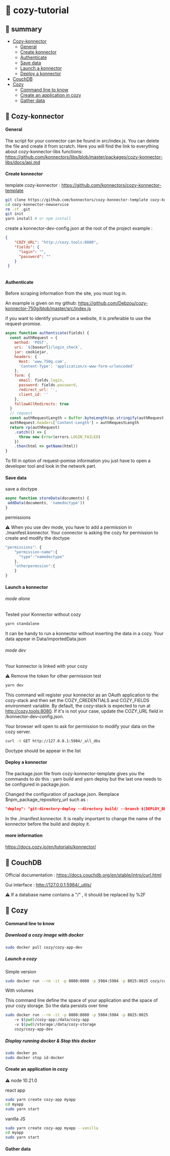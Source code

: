 # :whale: cozy-tutorial

## :pushpin: summary

- [Cozy-konnector](https://github.com/Debzou/cozy-tutorial#space_invader-Cozy-konnector)
  - [General](https://github.com/Debzou/cozy-tutorial#General)
  - [Create konnector](https://github.com/Debzou/cozy-tutorial#Create-konnector)
  - [Authenticate](https://github.com/Debzou/cozy-tutorial#Authenticate)
  - [Save data](https://github.com/Debzou/cozy-tutorial#Save-data)
  - [Launch a konnector](https://github.com/Debzou/cozy-tutorial#Launch-a-konnector)
  - [Deploy a konnector](https://github.com/Debzou/cozy-tutorial#Deploy-a-konnector)
- [CouchDB](https://github.com/Debzou/cozy-tutorial#space_invader-CouchDB)
- [Cozy](https://github.com/Debzou/cozy-tutorial#space_invader-Cozy)
  - [Command line to know](https://github.com/Debzou/cozy-tutorial#Command-line-to-know)
  - [Create an application in cozy](https://github.com/Debzou/cozy-tutorial#Create-an-application-in-cozy)
  - [Gather data](https://github.com/Debzou/cozy-tutorial#Gather-data)
 
## :space_invader: Cozy-konnector

#### General

The script for your connector can be found in src/index.js. You can delete the file and create it from scratch. Here you will find the link to everything about cozy-konnector-libs functions: https://github.com/konnectors/libs/blob/master/packages/cozy-konnector-libs/docs/api.md

#### Create konnector
template cozy-konnector :
https://github.com/konnectors/cozy-konnector-template 

```sh
git clone https://github.com/konnectors/cozy-konnector-template cozy-konnector-newservice
cd cozy-konnector-newservice
rm -rf .git
git init
yarn install # or npm install
```

create a konnector-dev-config.json at the root of the project
example :
```json
{
    "COZY_URL": "http://cozy.tools:8080",
    "fields": {
      "login": "",
      "password": ""
    }
 }
 
```


#### Authenticate

Before scraping information from the site, you must log in.

An example is given on my github: https://github.com/Debzou/cozy-konnector-750g/blob/master/src/index.js

if you want to identify yourself on a website, it is preferable to use the request-promise. 
```js
async function authenticate(fields) {
  const authRequest = {
    method: 'POST',
    uri: `${baseurl}/login_check`,
    jar: cookiejar,
    headers: {
      Host: 'www.750g.com',
      'Content-Type': 'application/x-www-form-urlencoded'
    },
    form: {
      email: fields.login,
      password: fields.password,
      redirect_url: '',
      client_id: ''
    },
    followAllRedirects: true
  }
  // request
  const authRequestLength = Buffer.byteLength(qs.stringify(authRequest.form))
  authRequest.headers['Content-Length'] = authRequestLength
  return rp(authRequest)
    .catch(() => {
      throw new Error(errors.LOGIN_FAILED)
    })
    .then(html => getName(html))
}
```

To fill in option of request-pomise information you just have to open a developer tool and look in the network part. 


#### Save data

save a doctype

```js
async function storeData(documents) {
 addData(documents, 'namedoctype'))
}
```
permissions

:warning: When you use dev mode, you have to add a permission in ./manifest.konnector.
Your connector is asking the cozy for permission to create and modify the doctype

```js
"permissions": {
    "permission-name":{
      "type":"namedoctype"
    },
    "otherpermssion":{
    }
}
```

#### Launch a konnector
###### mode alone
Tested your Konnector without cozy
```sh
yarn standalone
```
It can be handy to run a konnector without inserting the data in a cozy.
Your data appear in Data/importedData.json

###### mode dev
Your konnector is linked with your cozy

:warning: Remove the token for other permission test

```sh
yarn dev
```

This command will register your konnector as an OAuth application to the cozy-stack and then set the COZY_CREDENTIALS and COZY_FIELDS environment variable. By default, the cozy-stack is expected to run at http://cozy.tools:8080. If it's is not your case, update the COZY_URL field in /konnector-dev-config.json.

Your browser will open to ask for permission to modify your data on the cozy server.

```sh
curl -X GET http://127.0.0.1:5984/_all_dbs
```

Doctype should be appear in the list

#### Deploy a konnector

The package.json file from cozy-konnector-template gives you the commands to do this : yarn build and yarn deploy but the last one needs to be configured in package.json.


Changed the configuration of package.json.
Remplace $npm_package_repository_url such as :
```json
"deploy": "git-directory-deploy --directory build/ --branch ${DEPLOY_BRANCH:-build} --repo=${DEPLOY_REPOSITORY:-git://github.com/YourGithub.git}",
```

In the ./manifest.konnector.
It is really important to change the name of the konnector before the build and deploy it.

#### more information
https://docs.cozy.io/en/tutorials/konnector/


## :space_invader: CouchDB

Official documentation : https://docs.couchdb.org/en/stable/intro/curl.html

Gui interface : http://127.0.0.1:5984/_utils/ 

:warning: If a database name contains a "/" , it should be replaced by %2F 

## :space_invader: Cozy

#### Command line to know

##### Download a cozy image with docker 

```sh
sudo docker pull cozy/cozy-app-dev
```

##### Launch a cozy 

Simple version

```sh
sudo docker run --rm -it -p 8080:8080 -p 5984:5984 -p 8025:8025 cozy/cozy-app-dev 
```

With volumes

This command line define the space of your application and the space of your cozy storage. So the data persists over time
```sh
sudo docker run --rm -it -p 8080:8080 -p 5984:5984 -p 8025:8025 
    -v $(pwd)/cozy-app:/data/cozy-app 
    -v $(pwd)/storage:/data/cozy-storage 
    cozy/cozy-app-dev 
```


##### Display running docker & Stop this docker 

```sh
sudo docker ps
sudo docker stop id-docker
```

#### Create an application in cozy

:warning: node 10.21.0

react app 
```sh
sudo yarn create cozy-app myapp 
cd myapp
sudo yarn start
```

vanilla JS

```sh
sudo yarn create cozy-app myapp --vanilla
cd myapp
sudo yarn start
```

#### Gather data



 
 
 


